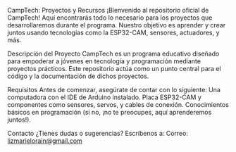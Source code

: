 CampTech: Proyectos y Recursos
¡Bienvenido al repositorio oficial de CampTech! Aquí encontrarás todo lo necesario para los proyectos que desarrollaremos durante el programa. Nuestro objetivo es aprender y crear juntos usando tecnologías como la ESP32-CAM, sensores, actuadores, y más.

Descripción del Proyecto
CampTech es un programa educativo diseñado para empoderar a jóvenes en tecnología y programación mediante proyectos prácticos. Este repositorio actúa como un punto central para el código y la documentación de dichos proyectos.

Requisitos
Antes de comenzar, asegúrate de contar con lo siguiente:
Una computadora con el IDE de Arduino instalado.
Placa ESP32-CAM y componentes como sensores, servos, y cables de conexión.
Conocimientos básicos en programación (si no, ¡no te preocupes, aquí aprenderemos juntos!).


Contacto
¿Tienes dudas o sugerencias? Escríbenos a:
Correo: lizmarielorain@gmail.com
